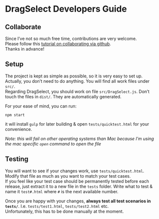 # DragSelect Developers Guide

## Collaborate

Since I’ve not so much free time, contributions are very welcome.  
Please follow this [tutorial on collaborating via github](https://www.youtube.com/watch?time_continue=4&v=81uKcXZoQ2A).  
Thanks in advance!  

## Setup

The project is kept as simple as possible, so it is very easy to set up.  
Actually, you don’t need to do anything. You will find all work files under `src/`.  
Regarding DragSelect, you should work on file `src/DragSelect.js`.
Don’t touch the files in `dist/`. They are automatically generated.

For your ease of mind, you can run:

```
npm start
```

it will install `gulp` for later building & open `tests/quicktest.html` for your convenience.  

*Note: this will fail on other operating systems than Mac because I’m using the mac specific `open` command to open the file*

## Testing

You will want to see if your changes work, use `tests/quicktest.html`. Modify that file as much as you want to match your test cases.  
If you feel like your test case should be permanently tested before each release, just extract it to a new file in the `tests` folder. 
Write what to test & name it `test#.html` where `#` is the next available number.

Once you are happy with your changes, **always test all test scenarios in `tests/`**. I.e. `tests/test1.html`,  `tests/test2.html` etc.  
Unfortunately, this has to be done manually at the moment.  
